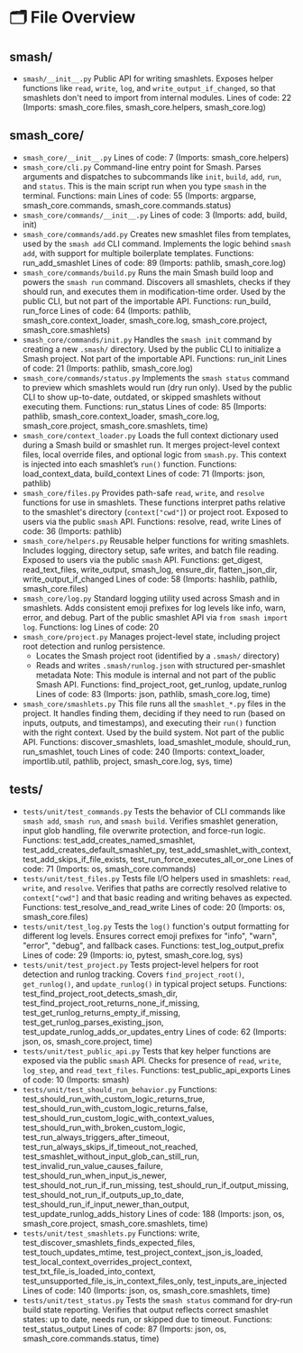 # 🗂 File Overview

## smash/
- `smash/__init__.py`
    Public API for writing smashlets.
    Exposes helper functions like `read`, `write`, `log`, and `write_output_if_changed`,
    so that smashlets don't need to import from internal modules.
     Lines of code: 22
     (Imports: smash_core.files, smash_core.helpers, smash_core.log)

## smash_core/
- `smash_core/__init__.py`
     Lines of code: 7
     (Imports: smash_core.helpers)
- `smash_core/cli.py`
    Command-line entry point for Smash.
    Parses arguments and dispatches to subcommands like `init`, `build`, `add`, `run`, and `status`.
    This is the main script run when you type `smash` in the terminal.
     Functions: main
     Lines of code: 55
     (Imports: argparse, smash_core.commands, smash_core.commands.status)
- `smash_core/commands/__init__.py`
     Lines of code: 3
     (Imports: add, build, init)
- `smash_core/commands/add.py`
    Creates new smashlet files from templates, used by the `smash add` CLI command.
    Implements the logic behind `smash add`, with support for multiple boilerplate templates.
     Functions: run_add_smashlet
     Lines of code: 89
     (Imports: pathlib, smash_core.log)
- `smash_core/commands/build.py`
    Runs the main Smash build loop and powers the `smash run` command.
    Discovers all smashlets, checks if they should run, and executes them in modification-time order.
    Used by the public CLI, but not part of the importable API.
     Functions: run_build, run_force
     Lines of code: 64
     (Imports: pathlib, smash_core.context_loader, smash_core.log, smash_core.project, smash_core.smashlets)
- `smash_core/commands/init.py`
    Handles the `smash init` command by creating a new `.smash/` directory.
    Used by the public CLI to initialize a Smash project. Not part of the importable API.
     Functions: run_init
     Lines of code: 21
     (Imports: pathlib, smash_core.log)
- `smash_core/commands/status.py`
    Implements the `smash status` command to preview which smashlets would run (dry run only).
    Used by the public CLI to show up-to-date, outdated, or skipped smashlets without executing them.
     Functions: run_status
     Lines of code: 85
     (Imports: pathlib, smash_core.context_loader, smash_core.log, smash_core.project, smash_core.smashlets, time)
- `smash_core/context_loader.py`
    Loads the full context dictionary used during a Smash build or smashlet run.
    It merges project-level context files, local override files, and optional logic from `smash.py`.
    This context is injected into each smashlet’s `run()` function.
     Functions: load_context_data, build_context
     Lines of code: 71
     (Imports: json, pathlib)
- `smash_core/files.py`
    Provides path-safe `read`, `write`, and `resolve` functions for use in smashlets.
    These functions interpret paths relative to the smashlet's directory (`context["cwd"]`) or project root.
    Exposed to users via the public `smash` API.
     Functions: resolve, read, write
     Lines of code: 36
     (Imports: pathlib)
- `smash_core/helpers.py`
    Reusable helper functions for writing smashlets.
    Includes logging, directory setup, safe writes, and batch file reading.
    Exposed to users via the public `smash` API.
     Functions: get_digest, read_text_files, write_output, smash_log, ensure_dir, flatten_json_dir, write_output_if_changed
     Lines of code: 58
     (Imports: hashlib, pathlib, smash_core.files)
- `smash_core/log.py`
    Standard logging utility used across Smash and in smashlets.
    Adds consistent emoji prefixes for log levels like info, warn, error, and debug.
    Part of the public smashlet API via `from smash import log`.
     Functions: log
     Lines of code: 20
- `smash_core/project.py`
    Manages project-level state, including project root detection and runlog persistence.
    - Locates the Smash project root (identified by a `.smash/` directory)
    - Reads and writes `.smash/runlog.json` with structured per-smashlet metadata
    Note: This module is internal and not part of the public Smash API.
     Functions: find_project_root, get_runlog, update_runlog
     Lines of code: 83
     (Imports: json, pathlib, smash_core.log, time)
- `smash_core/smashlets.py`
    This file runs all the `smashlet_*.py` files in the project.
    It handles finding them, deciding if they need to run (based on inputs, outputs, and timestamps),
    and executing their `run()` function with the right context.
    Used by the build system. Not part of the public API.
     Functions: discover_smashlets, load_smashlet_module, should_run, run_smashlet, touch
     Lines of code: 240
     (Imports: context_loader, importlib.util, pathlib, project, smash_core.log, sys, time)

## tests/
- `tests/unit/test_commands.py`
    Tests the behavior of CLI commands like `smash add`, `smash run`, and `smash build`.
    Verifies smashlet generation, input glob handling, file overwrite protection, and force-run logic.
     Functions: test_add_creates_named_smashlet, test_add_creates_default_smashlet_py, test_add_smashlet_with_context, test_add_skips_if_file_exists, test_run_force_executes_all_or_one
     Lines of code: 71
     (Imports: os, smash_core.commands)
- `tests/unit/test_files.py`
    Tests file I/O helpers used in smashlets: `read`, `write`, and `resolve`.
    Verifies that paths are correctly resolved relative to `context["cwd"]`
    and that basic reading and writing behaves as expected.
     Functions: test_resolve_and_read_write
     Lines of code: 20
     (Imports: os, smash_core.files)
- `tests/unit/test_log.py`
    Tests the `log()` function's output formatting for different log levels.
    Ensures correct emoji prefixes for "info", "warn", "error", "debug", and fallback cases.
     Functions: test_log_output_prefix
     Lines of code: 29
     (Imports: io, pytest, smash_core.log, sys)
- `tests/unit/test_project.py`
    Tests project-level helpers for root detection and runlog tracking.
    Covers `find_project_root()`, `get_runlog()`, and `update_runlog()` in typical project setups.
     Functions: test_find_project_root_detects_smash_dir, test_find_project_root_returns_none_if_missing, test_get_runlog_returns_empty_if_missing, test_get_runlog_parses_existing_json, test_update_runlog_adds_or_updates_entry
     Lines of code: 62
     (Imports: json, os, smash_core.project, time)
- `tests/unit/test_public_api.py`
    Tests that key helper functions are exposed via the public `smash` API.
    Checks for presence of `read`, `write`, `log_step`, and `read_text_files`.
     Functions: test_public_api_exports
     Lines of code: 10
     (Imports: smash)
- `tests/unit/test_should_run_behavior.py`
     Functions: test_should_run_with_custom_logic_returns_true, test_should_run_with_custom_logic_returns_false, test_should_run_custom_logic_with_context_values, test_should_run_with_broken_custom_logic, test_run_always_triggers_after_timeout, test_run_always_skips_if_timeout_not_reached, test_smashlet_without_input_glob_can_still_run, test_invalid_run_value_causes_failure, test_should_run_when_input_is_newer, test_should_not_run_if_run_missing, test_should_run_if_output_missing, test_should_not_run_if_outputs_up_to_date, test_should_run_if_input_newer_than_output, test_update_runlog_adds_history
     Lines of code: 188
     (Imports: json, os, smash_core.project, smash_core.smashlets, time)
- `tests/unit/test_smashlets.py`
     Functions: write, test_discover_smashlets_finds_expected_files, test_touch_updates_mtime, test_project_context_json_is_loaded, test_local_context_overrides_project_context, test_txt_file_is_loaded_into_context, test_unsupported_file_is_in_context_files_only, test_inputs_are_injected
     Lines of code: 140
     (Imports: json, os, smash_core.smashlets, time)
- `tests/unit/test_status.py`
    Tests the `smash status` command for dry-run build state reporting.
    Verifies that output reflects correct smashlet states: up to date, needs run, or skipped due to timeout.
     Functions: test_status_output
     Lines of code: 87
     (Imports: json, os, smash_core.commands.status, time)
